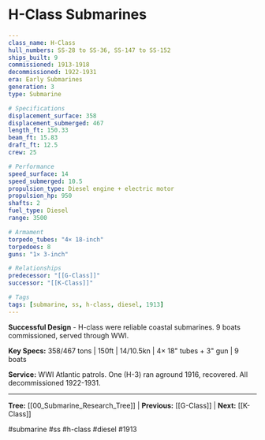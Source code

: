 # H-Class Submarines

```yaml
---
class_name: H-Class
hull_numbers: SS-28 to SS-36, SS-147 to SS-152
ships_built: 9
commissioned: 1913-1918
decommissioned: 1922-1931
era: Early Submarines
generation: 3
type: Submarine

# Specifications
displacement_surface: 358
displacement_submerged: 467
length_ft: 150.33
beam_ft: 15.83
draft_ft: 12.5
crew: 25

# Performance
speed_surface: 14
speed_submerged: 10.5
propulsion_type: Diesel engine + electric motor
propulsion_hp: 950
shafts: 2
fuel_type: Diesel
range: 3500

# Armament
torpedo_tubes: "4× 18-inch"
torpedoes: 8
guns: "1× 3-inch"

# Relationships
predecessor: "[[G-Class]]"
successor: "[[K-Class]]"

# Tags
tags: [submarine, ss, h-class, diesel, 1913]
---
```

**Successful Design** - H-class were reliable coastal submarines. 9 boats commissioned, served through WWI.

**Key Specs:** 358/467 tons | 150ft | 14/10.5kn | 4× 18" tubes + 3" gun | 9 boats

**Service:** WWI Atlantic patrols. One (H-3) ran aground 1916, recovered. All decommissioned 1922-1931.

---
**Tree:** [[00_Submarine_Research_Tree]] | **Previous:** [[G-Class]] | **Next:** [[K-Class]]

#submarine #ss #h-class #diesel #1913
